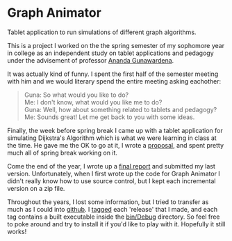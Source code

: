 Graph Animator
==============

Tablet application to run simulations of different graph algorithms.

This is a project I worked on the the spring semester of my sophomore year in college as an independent study on tablet applications and pedagogy under the advisement of professor [Ananda Gunawardena](http://www.cs.cmu.edu/~guna/).

It was actually kind of funny.  I spent the first half of the semester meeting with him and we would literary spend the entire meeting asking eachother:

> Guna: So what would you like to do?  
> Me: I don't know, what would you like me to do?  
> Guna: Well, how about something related to tablets and pedagogy?  
> Me: Sounds great! Let me get back to you with some ideas.  

Finally, the week before spring break I came up with a tablet application for simulating Dijkstra's Algorithm which is what we were learning in class at the time.  He gave me the OK to go at it, I wrote a [proposal](docs/proposal.md), and spent pretty much all of spring break working on it.

Come the end of the year, I wrote up a [final report](docs/finalreport.md) and submitted my last version.  Unfortunately, when I first wrote up the code for Graph Animator I didn't really know how to use source control, but I kept each incremental version on a zip file.

Throughout the years, I lost some information, but I tried to transfer as much as I could into [github](https://github.com/mdayaram/graph-animator/).  I [tagged](https://github.com/mdayaram/graph-animator/tags) each 'release' that I made, and each tag contains a built executable inside the [bin/Debug](https://github.com/mdayaram/graph-animator/blob/master/bin/Debug/GraphAnimator.exe) directory.  So feel free to poke around and try to install it if you'd like to play with it.  Hopefully it still works!

